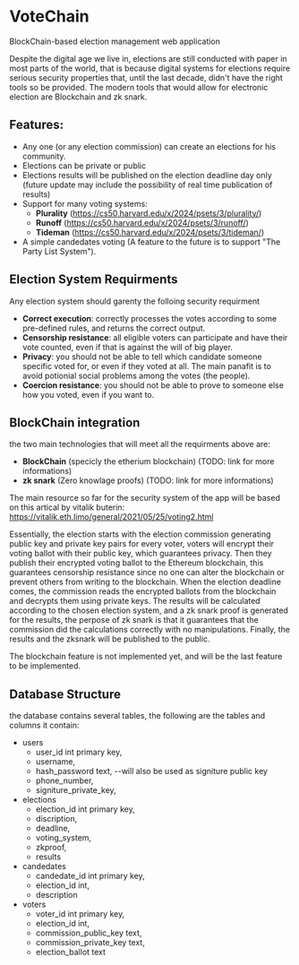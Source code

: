# VoteChain
BlockChain-based election management web application

Despite the digital age we live in, elections are still conducted with paper in most parts of the world, that is because digital systems for elections require serious security properties that, until the last decade, didn't have the right tools so be provided. The modern tools that would allow for electronic election are Blockchain and zk snark. 

## Features:
* Any one (or any election commission) can create an elections for his community.
* Elections can be private or public 
* Elections results will be published on the election deadline day only (future update may include the possibility of real time publication of results)
* Support for many voting systems:
    * **Plurality** (https://cs50.harvard.edu/x/2024/psets/3/plurality/)
    * **Runoff** (https://cs50.harvard.edu/x/2024/psets/3/runoff/)
    * **Tideman** (https://cs50.harvard.edu/x/2024/psets/3/tideman/)
* A simple candedates voting (A feature to the future is to support "The Party List System").   

## Election System Requirments
Any election system should garenty the folloing security requirment
*  **Correct execution**: correctly processes the votes according to some pre-defined rules, and returns the correct output.
* **Censorship resistance**: all eligible voters can participate and have their vote counted, even if that is against the will of big player. 
* **Privacy**: you should not be able to tell which candidate someone specific voted for, or even if they voted at all. The main panafit is to avoid potionial social problems among the votes (the people).
* **Coercion resistance**: you should not be able to prove to someone else how you voted, even if you want to. 

## BlockChain integration
the two main technologies that will meet all the requirments above are:
* **BlockChain** (specicly the etherium blockchain) (TODO: link for more informations)
* **zk snark** (Zero knowlage proofs) (TODO: link for more informations)

The main resource so far for the security system of the app will be based on this artical by vitalik buterin: https://vitalik.eth.limo/general/2021/05/25/voting2.html

Essentially, the election starts with the election commission generating public key and private key pairs for every voter, voters will encrypt their voting ballot with their public key, which guarantees privacy. Then they publish their encrypted voting ballot to the Ethereum blockchain, this guarantees censorship resistance since no one can alter the blockchain or prevent others from writing to the blockchain. When the election deadline comes, the commission reads the encrypted ballots from the blockchain and decrypts them using private keys. The results will be calculated according to the chosen election system, and a zk snark proof is generated for the results, the perpose of zk snark is that it guarantees that the commission did the calculations correctly with no manipulations. Finally, the results and the zksnark will be published to the public.

The blockchain feature is not implemented yet, and will be the last feature to be implemented. 

## Database Structure

the database contains several tables, the following are the tables and columns it contain:
* users
    * user_id int primary key,
    * username,
    * hash_password text, --will also be used as signiture public key
    * phone_number,
    * signiture_private_key,
* elections
    * election_id int primary key,
    * discription,
    * deadline,
    * voting_system,
    * zkproof,
    * results
* candedates
    * candedate_id int primary key,
    * election_id int,
    * description
* voters
    * voter_id int primary key,
    * election_id int,
    * commission_public_key text,
    * commission_private_key text,
    * election_ballot  text
